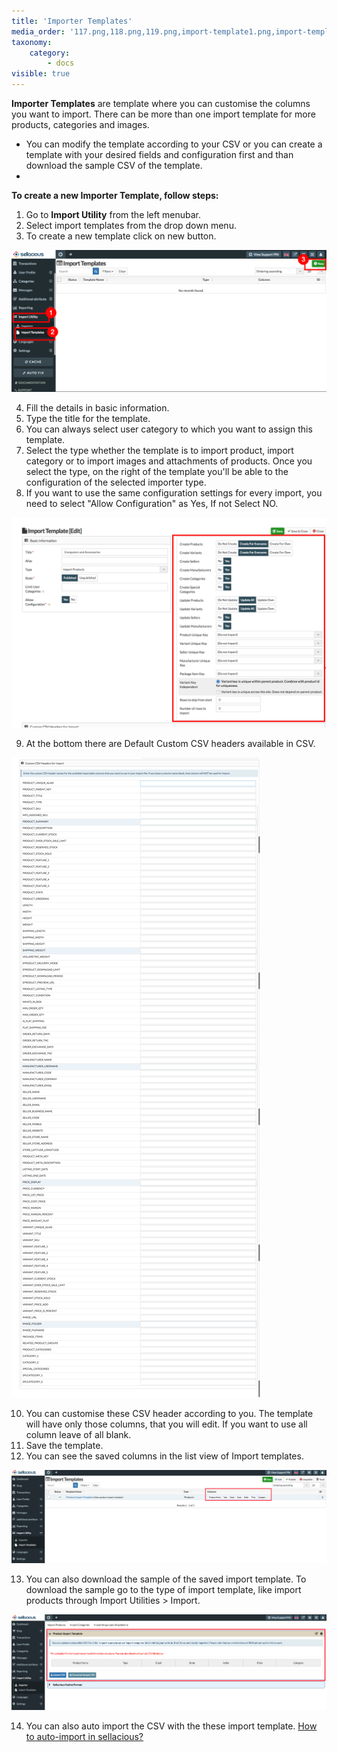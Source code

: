 ```yaml
---
title: 'Importer Templates'
media_order: '117.png,118.png,119.png,import-template1.png,import-template2.png'
taxonomy:
    category:
        - docs
visible: true
---
```


**Importer Templates** are template where you can customise the columns you want to import. There can be more than one import template for more products, categories and images.
* You can modify the template according to your CSV or you can create a template with your desired fields and configuration first and than download the sample CSV of the template.
* 
**To create a new Importer Template, follow steps:**

1. Go to **Import Utility** from the left menubar.
2. Select import templates from the drop down menu.
3. To create a new template click on new button.

![](119.png)

4. Fill the details in basic information.
5. Type the title for the template.
6. You can always select user category to which you want to assign this template.
7. Select the type whether the template is to import product, import category or to import images and attachments of products. Once you select the type, on the right of the template you'll be able to the configuration of the selected importer type.
8. If you want to use the same configuration settings for every import, you need to select "Allow Configuration" as Yes, If not Select NO.

![](117.png)

9. At the bottom there are Default Custom CSV headers available in CSV.

![](118.png)

10. You can customise these CSV header according to you. The template will have only those columns, that you will edit. If you want to use all column leave of all blank.
11. Save the template.
12. You can see the saved columns in the list view of Import templates. 

![](import-template1.png)

13. You can also download the sample of the saved import template. To download the sample go to the type of import template, like import products through Import Utilities > Import.

![](import-template2.png)

14. You can also auto import the CSV with the these import template. [How to auto-import in sellacious?](https://www.sellacious.com/learn/import-and-export/auto-import)